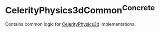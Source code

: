 # CelerityPhysics3dCommon<sup>Concrete</sup>

Contains common logic for [CelerityPhysics3d](../CelerityPhysics3d/README.md) implementations.
